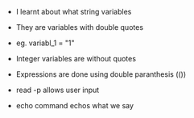 - I learnt about what string variables
- They are variables with double quotes
- eg. variabl_1 = "1"

- Integer variables are without quotes

- Expressions are done using double paranthesis (())
- read -p allows user input
- echo command echos what we say